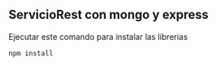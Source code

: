 
## ServicioRest con mongo y express


Ejecutar este comando para instalar las librerias
```
npm install
```

